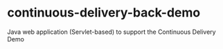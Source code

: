 # continuous-delivery-back-demo
Java web application (Servlet-based) to support the Continuous Delivery Demo
